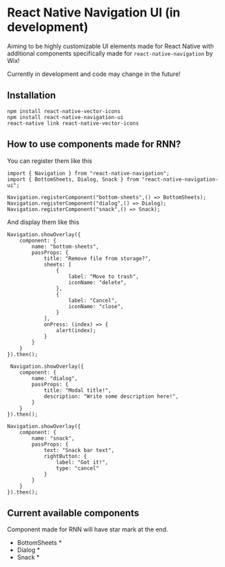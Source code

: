 # React Native Navigation UI (in development)

Aiming to be highly customizable UI elements made for React Native with additional components specifically made for `react-native-navigation` by Wix!

Currently in development and code may change in the future!

## Installation

```
npm install react-native-vector-icons
npm install react-native-navigation-ui
react-native link react-native-vector-icons
```

## How to use components made for RNN?

You can register them like this
```
import { Navigation } from "react-native-navigation";
import { BottomSheets, Dialog, Snack } from "react-native-navigation-ui";

Navigation.registerComponent("bottom-sheets",() => BottomSheets);
Navigation.registerComponent("dialog",() => Dialog);
Navigation.registerComponent("snack",() => Snack);
```
And display them like this
```
Navigation.showOverlay({
    component: {
        name: "bottom-sheets",
        passProps: {
            title: "Remove file from storage?",
            sheets: [
                {
                    label: "Move to trash",
                    iconName: "delete",
                },
                {
                    label: "Cancel",
                    iconName: "close",
                }
            ],
            onPress: (index) => {
                alert(index);
            }
        }
    }
}).then();

 Navigation.showOverlay({
    component: {
        name: "dialog",
        passProps: {
            title: "Modal title!",
            description: "Write some description here!",
        }
    }
}).then();

Navigation.showOverlay({
    component: {
        name: "snack",
        passProps: {
            text: "Snack bar text",
            rightButton: {
                label: "Got it!",
                type: "cancel"
            }
        }
    }
}).then();
```

## Current available components

Component made for RNN will have star mark at the end.

- BottomSheets *
- Dialog *
- Snack *